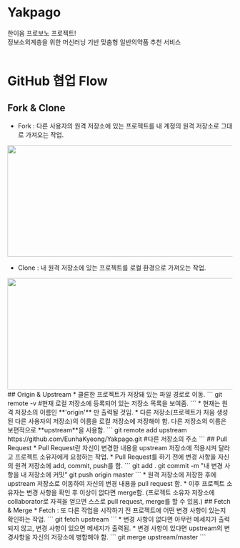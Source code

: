# Yakpago
한이음 프로보노 프로젝트!  
정보소외계층을 위한 머신러닝 기반 맞춤형 일반의약품 추천 서비스   
<br>

# GitHub 협업 Flow  
## Fork & Clone  
* Fork : 다른 사용자의 원격 저장소에 있는 프로젝트를 내 계정의 원격 저장소로 그대로 가져오는 작업.  
<img src="https://user-images.githubusercontent.com/66666533/97833641-2eb60200-1d19-11eb-8dd4-e73f0af8c53f.PNG" width="1000" height="250">  

* Clone : 내 원격 저장소에 있는 프로젝트를 로컬 환경으로 가져오는 작업.  
<img src="https://user-images.githubusercontent.com/66666533/97834048-2dd1a000-1d1a-11eb-929f-841acc583d91.PNG" width="1000" height="250">  
## Origin & Upstream  
* 클론한 프로젝트가 저장돼 있는 파일 경로로 이동.  
```
git remote -v   #현재 로컬 저장소에 등록되어 있는 저장소 목록을 보여줌.
```
* 현재는 원격 저장소의 이름인 **'origin'** 만 출력될 것임.  
* 다른 저장소(프로젝트가 처음 생성된 다른 사용자의 저장소)의 이름을 로컬 저장소에 저장해야 함. 다른 저장소의 이름은 보편적으로 **upstream**을 사용함.  
```
git remote add upstream https://github.com/EunhaKyeong/Yakpago.git  #다른 저장소의 주소
```  
## Pull Request  
* Pull Request란 자신이 변경한 내용을 upstream 저장소에 적용시켜 달라고 프로젝트 소유자에게 요청하는 작업.  
* Pull Request를 하기 전에 변경 사항을 자신의 원격 저장소에 add, commit, push를 함.  
```
git add .
git commit -m "내 변경 사항을 내 저장소에 커밋"
git push origin master
```
* 원격 저장소에 저장한 후에 upstream 저장소로 이동하여 자신의 변경 내용을 pull request 함.
* 이후 프로젝트 소유자는 변경 사항을 확인 후 이상이 없다면 merge함. (프로젝트 소유자 저장소에 collaborator로 자격을 얻으면 스스로 pull request, merge를 할 수 있음.)  
## Fetch & Merge  
* Fetch : 또 다른 작업을 시작하기 전 프로젝트에 어떤 변경 사항이 있는지 확인하는 작업.  
```
git fetch upstream
```
* 변경 사항이 없다면 아무런 메세지가 출력되지 않고, 변경 사항이 있으면 메세지가 출력됨.  
* 변경 사항이 있다면 upstream의 변경사항을 자신의 저장소에 병합해야 함. 
```
git merge upstream/master
```

